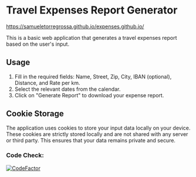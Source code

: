 # Travel Expenses Report Generator

https://samueletorregrossa.github.io/expenses.github.io/

This is a basic web application that generates a travel expenses report based on the user's input.

## Usage
1. Fill in the required fields: Name, Street, Zip, City, IBAN (optional), Distance, and Rate per km.
2. Select the relevant dates from the calendar.
3. Click on "Generate Report" to download your expense report.

## Cookie Storage
The application uses cookies to store your input data locally on your device. These cookies are strictly stored locally and are not shared with any server or third party. This ensures that your data remains private and secure.

### Code Check:
[![CodeFactor](https://www.codefactor.io/repository/github/samueletorregrossa/expenses.github.io/badge)](https://www.codefactor.io/repository/github/samueletorregrossa/expenses.github.io)